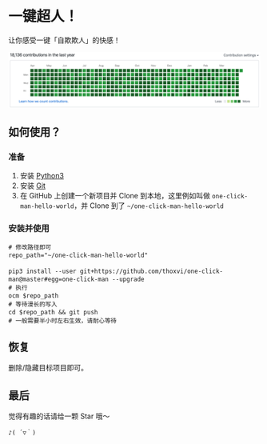 # 一键超人！

让你感受一键「自欺欺人」的快感！

![demo](./demo.png)

## 如何使用？

### 准备

1. 安装 [Python3](https://www.python.org/downloads/)
2. 安装 [Git](https://git-scm.com/downloads)
3. 在 GitHub 上创建一个新项目并 Clone 到本地，这里例如叫做 `one-click-man-hello-world`，并 Clone 到了 `~/one-click-man-hello-world`

### 安装并使用

```shell script
# 修改路径即可
repo_path="~/one-click-man-hello-world"

pip3 install --user git+https://github.com/thoxvi/one-click-man@master#egg=one-click-man --upgrade
# 执行
ocm $repo_path
# 等待漫长的写入
cd $repo_path && git push
# 一般需要半小时左右生效，请耐心等待
```

## 恢复

删除/隐藏目标项目即可。

## 最后

觉得有趣的话请给一颗 Star 哦～

`♪( ´▽｀)`
